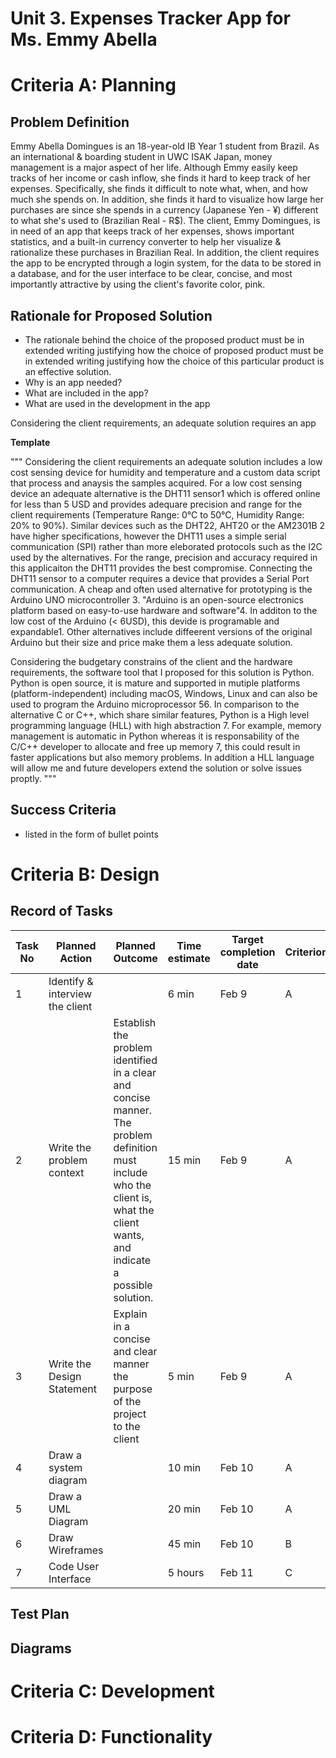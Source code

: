 # Unit 3. Expenses Tracker App for Ms. Emmy Abella 


# Criteria A: Planning
## Problem Definition

Emmy Abella Domingues is an 18-year-old IB Year 1 student from Brazil. As an international & boarding student in UWC ISAK Japan, money management is a major aspect of her life. Although Emmy easily keep tracks of her income or cash inflow, she finds it hard to keep track of her expenses. Specifically, she finds it difficult to note what, when, and how much she spends on. In addition, she finds it hard to visualize how large her purchases are since she spends in a currency (Japanese Yen - ¥) different to what she's used to (Brazilian Real - R$). The client, Emmy Domingues, is in need of an app that keeps track of her expenses, shows important statistics, and a built-in currency converter to help her visualize & rationalize these purchases in Brazilian Real. In addition, the client requires the app to be encrypted through a login system, for the data to be stored in a database, and for the user interface to be clear, concise, and most importantly attractive by using the client's favorite color, pink.


## Rationale for Proposed Solution
- The rationale behind the choice of the proposed product must be in extended writing justifying how the choice of proposed product must be in extended writing justifying how the choice of this particular product is an effective solution.
- Why is an app needed?
- What are included in the app?
- What are used in the development in the app


Considering the client requirements, an adequate solution requires an app

**Template**

"""
Considering the client requirements an adequate solution includes a low cost sensing device for humidity and temperature and a custom data script that process and anaysis the samples acquired. For a low cost sensing device an adequate alternative is the DHT11 sensor1 which is offered online for less than 5 USD and provides adequare precision and range for the client requirements (Temperature Range: 0°C to 50°C, Humidity Range: 20% to 90%). Similar devices such as the DHT22, AHT20 or the AM2301B 2 have higher specifications, however the DHT11 uses a simple serial communication (SPI) rather than more eleborated protocols such as the I2C used by the alternatives. For the range, precision and accuracy required in this applicaiton the DHT11 provides the best compromise. Connecting the DHT11 sensor to a computer requires a device that provides a Serial Port communication. A cheap and often used alternative for prototyping is the Arduino UNO microcontroller 3. "Arduino is an open-source electronics platform based on easy-to-use hardware and software"4. In additon to the low cost of the Arduino (< 6USD), this devide is programable and expandable1. Other alternatives include diffeerent versions of the original Arduino but their size and price make them a less adequate solution.

Considering the budgetary constrains of the client and the hardware requirements, the software tool that I proposed for this solution is Python. Python is open source, it is mature and supported in mutiple platforms (platform-independent) including macOS, Windows, Linux and can also be used to program the Arduino microprocessor 56. In comparison to the alternative C or C++, which share similar features, Python is a High level programming language (HLL) with high abstraction 7. For example, memory management is automatic in Python whereas it is responsability of the C/C++ developer to allocate and free up memory 7, this could result in faster applications but also memory problems. In addition a HLL language will allow me and future developers extend the solution or solve issues proptly.
"""

## Success Criteria
- listed in the form of bullet points


# Criteria B: Design
## Record of Tasks
| Task No | Planned Action                  | Planned Outcome                                                                                                                                                                | Time estimate | Target completion date | Criterion |
|---------|---------------------------------|--------------------------------------------------------------------------------------------------------------------------------------------------------------------------------|---------------|------------------------|-----------|
| 1       | Identify & interview the client |                                                                                                                                                                           | 6 min         | Feb 9                  | A|
| 2       | Write the problem context       | Establish the problem identified in a clear and concise manner. The problem definition must include who the client is, what the client wants, and indicate a possible solution. | 15 min        | Feb 9                  | A         |
| 3       | Write the Design Statement      | Explain in a concise and clear manner the purpose of the project to the client                                                                                                 | 5 min         | Feb 9                  | A         | 
| 4       | Draw a system diagram           |                                                                                                                                                                                | 10 min        | Feb 10                 | A         |
| 5       | Draw a UML Diagram              |                                                                                                                                                                                | 20 min        | Feb 10                 | A         |
| 6       | Draw Wireframes                 |                                                                                                                                                                                | 45 min        | Feb 10                 | B         |
| 7       | Code User Interface             |                                                                                                                                                                                | 5 hours       | Feb 11                 | C         |



## Test Plan
## Diagrams
# Criteria C: Development
# Criteria D: Functionality

